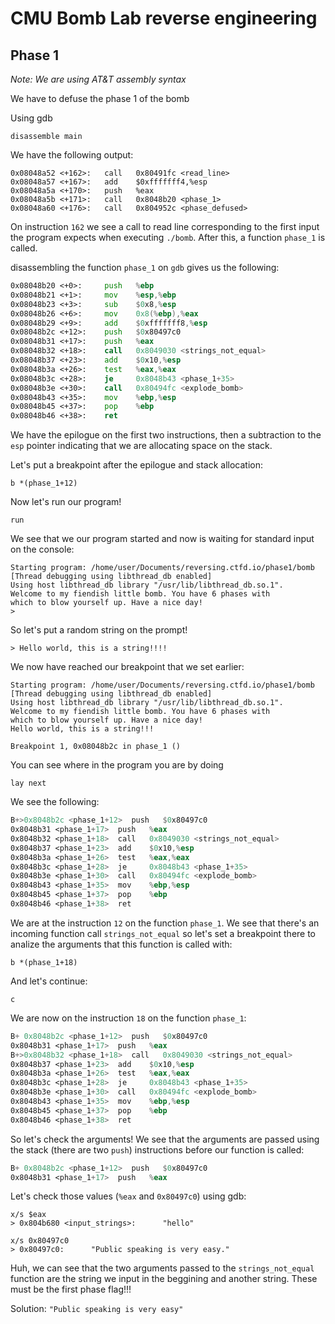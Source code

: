# CMU Bomb Lab reverse engineering

## Phase 1

_Note: We are using AT&T assembly syntax_

We have to defuse the phase 1 of the bomb

Using gdb

```gdb
disassemble main
```

We have the following output:

```gdb-output
0x08048a52 <+162>:   call   0x80491fc <read_line>
0x08048a57 <+167>:   add    $0xfffffff4,%esp
0x08048a5a <+170>:   push   %eax
0x08048a5b <+171>:   call   0x8048b20 <phase_1>
0x08048a60 <+176>:   call   0x804952c <phase_defused>
```

On instruction `162` we see a call to read line corresponding to the first input the program expects when executing `./bomb`. After this, a function `phase_1` is called.

disassembling the function `phase_1` on `gdb` gives us the following:

```asm
0x08048b20 <+0>:     push   %ebp
0x08048b21 <+1>:     mov    %esp,%ebp
0x08048b23 <+3>:     sub    $0x8,%esp
0x08048b26 <+6>:     mov    0x8(%ebp),%eax
0x08048b29 <+9>:     add    $0xfffffff8,%esp
0x08048b2c <+12>:    push   $0x80497c0
0x08048b31 <+17>:    push   %eax
0x08048b32 <+18>:    call   0x8049030 <strings_not_equal>
0x08048b37 <+23>:    add    $0x10,%esp
0x08048b3a <+26>:    test   %eax,%eax
0x08048b3c <+28>:    je     0x8048b43 <phase_1+35>
0x08048b3e <+30>:    call   0x80494fc <explode_bomb>
0x08048b43 <+35>:    mov    %ebp,%esp
0x08048b45 <+37>:    pop    %ebp
0x08048b46 <+38>:    ret
```

We have the epilogue on the first two instructions, then a subtraction to the `esp` pointer indicating that we are allocating space on the stack.

Let's put a breakpoint after the epilogue and stack allocation:

```
b *(phase_1+12)
```

Now let's run our program!

```
run
```

We see that we our program started and now is waiting for standard input on the console:

```
Starting program: /home/user/Documents/reversing.ctfd.io/phase1/bomb
[Thread debugging using libthread_db enabled]
Using host libthread_db library "/usr/lib/libthread_db.so.1".
Welcome to my fiendish little bomb. You have 6 phases with
which to blow yourself up. Have a nice day!
>
```

So let's put a random string on the prompt!

```
> Hello world, this is a string!!!!
```

We now have reached our breakpoint that we set earlier:

```
Starting program: /home/user/Documents/reversing.ctfd.io/phase1/bomb
[Thread debugging using libthread_db enabled]
Using host libthread_db library "/usr/lib/libthread_db.so.1".
Welcome to my fiendish little bomb. You have 6 phases with
which to blow yourself up. Have a nice day!
Hello world, this is a string!!!

Breakpoint 1, 0x08048b2c in phase_1 ()
```

You can see where in the program you are by doing

```
lay next
```

We see the following:

```asm
B+>0x8048b2c <phase_1+12>  push   $0x80497c0
0x8048b31 <phase_1+17>  push   %eax
0x8048b32 <phase_1+18>  call   0x8049030 <strings_not_equal>
0x8048b37 <phase_1+23>  add    $0x10,%esp
0x8048b3a <phase_1+26>  test   %eax,%eax
0x8048b3c <phase_1+28>  je     0x8048b43 <phase_1+35>
0x8048b3e <phase_1+30>  call   0x80494fc <explode_bomb>
0x8048b43 <phase_1+35>  mov    %ebp,%esp
0x8048b45 <phase_1+37>  pop    %ebp
0x8048b46 <phase_1+38>  ret
```

We are at the instruction `12` on the function `phase_1`. We see that there's an incoming function call `strings_not_equal` so let's set a breakpoint there to analize the arguments that this function is called with:

```
b *(phase_1+18)
```

And let's continue:

```
c
```

We are now on the instruction `18` on the function `phase_1`:

```asm
B+ 0x8048b2c <phase_1+12>  push   $0x80497c0
0x8048b31 <phase_1+17>  push   %eax
B+>0x8048b32 <phase_1+18>  call   0x8049030 <strings_not_equal>
0x8048b37 <phase_1+23>  add    $0x10,%esp
0x8048b3a <phase_1+26>  test   %eax,%eax
0x8048b3c <phase_1+28>  je     0x8048b43 <phase_1+35>
0x8048b3e <phase_1+30>  call   0x80494fc <explode_bomb>
0x8048b43 <phase_1+35>  mov    %ebp,%esp
0x8048b45 <phase_1+37>  pop    %ebp
0x8048b46 <phase_1+38>  ret
```

So let's check the arguments! We see that the arguments are passed using the stack (there are two `push`) instructions before our function is called:

```asm
B+ 0x8048b2c <phase_1+12>  push   $0x80497c0
0x8048b31 <phase_1+17>  push   %eax
```

Let's check those values (`%eax` and `0x80497c0`) using gdb:

```
x/s $eax
> 0x804b680 <input_strings>:      "hello"

x/s 0x80497c0
> 0x80497c0:      "Public speaking is very easy."
```

Huh, we can see that the two arguments passed to the `strings_not_equal` function are the string we input in the beggining and another string. These must be the first phase flag!!!

Solution: `"Public speaking is very easy"`
